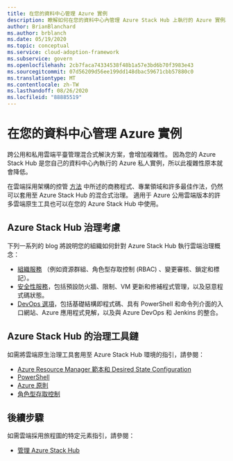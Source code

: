 ```yaml
---
title: 在您的資料中心管理 Azure 實例
description: 瞭解如何在您的資料中心內管理 Azure Stack Hub 上執行的 Azure 實例。
author: BrianBlanchard
ms.author: brblanch
ms.date: 05/19/2020
ms.topic: conceptual
ms.service: cloud-adoption-framework
ms.subservice: govern
ms.openlocfilehash: 2cb7faca74334538f48b1a57e3bd6b70f3983e43
ms.sourcegitcommit: 07d56209d56ee199dd148dbac59671cbb57880c0
ms.translationtype: MT
ms.contentlocale: zh-TW
ms.lasthandoff: 08/26/2020
ms.locfileid: "88885519"
---
```

# <a name="govern-an-azure-instance-in-your-datacenter"></a>在您的資料中心管理 Azure 實例

跨公用和私用雲端平臺管理混合式解決方案，會增加複雜性。 因為您的 Azure Stack Hub 是您自己的資料中心內執行的 Azure 私人實例，所以此複雜性原本就會降低。

在雲端採用架構的控管 [方法](../../govern/index.md) 中所述的商務程式、專業領域和許多最佳作法，仍然可以套用至 Azure Stack Hub 的混合式治理。 適用于 Azure 公用雲端版本的許多雲端原生工具也可以在您的 Azure Stack Hub 中使用。

## <a name="azure-stack-hub-governance-considerations"></a>Azure Stack Hub 治理考慮

下列一系列的 blog 將說明您的組織如何針對 Azure Stack Hub 執行雲端治理概念：

- [組織服務](https://azure.microsoft.com/blog/azure-stack-iaas-part-seven/) （例如資源群組、角色型存取控制 (RBAC) 、變更審核、鎖定和標記）。
- [安全性服務](https://azure.microsoft.com/blog/azure-stack-iaas-part-four/)，包括預設防火牆、限制、VM 更新和修補程式管理，以及惡意程式碼狀態。
- [DevOps 選項](https://azure.microsoft.com/blog/azure-stack-iaas-part-seven-2/)，包括基礎結構即程式碼、具有 PowerShell 和命令列介面的入口網站、Azure 應用程式見解，以及與 Azure DevOps 和 Jenkins 的整合。

## <a name="governance-toolchain-for-azure-stack-hub"></a>Azure Stack Hub 的治理工具鏈

如需將雲端原生治理工具套用至 Azure Stack Hub 環境的指引，請參閱：

- [Azure Resource Manager 範本和 Desired State Configuration](/azure-stack/user/azure-stack-arm-templates?view=azs-2002)
- [PowerShell](/azure-stack/user/azure-stack-powershell-overview?view=azs-2002)
- [Azure 原則](/azure-stack/user/azure-stack-policy-module?view=azs-2002)
- [角色型存取控制](/azure-stack/user/azure-stack-manage-permissions?view=azs-2002)

## <a name="next-steps"></a>後續步驟

如需雲端採用旅程圖的特定元素指引，請參閱：

- [管理 Azure Stack Hub](./manage.md)
